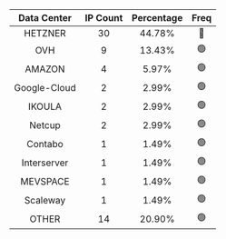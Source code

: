| Data Center | IP Count | Percentage | Freq |
|:------------:|:--------:|:-----------:|:-----:|
| HETZNER | 30 | 44.78% | 🔴 |
| OVH | 9 | 13.43% | 🟢 |
| AMAZON | 4 | 5.97% | 🟢 |
| Google-Cloud | 2 | 2.99% | 🟢 |
| IKOULA | 2 | 2.99% | 🟢 |
| Netcup | 2 | 2.99% | 🟢 |
| Contabo | 1 | 1.49% | 🟢 |
| Interserver | 1 | 1.49% | 🟢 |
| MEVSPACE | 1 | 1.49% | 🟢 |
| Scaleway | 1 | 1.49% | 🟢 |
| OTHER | 14 | 20.90% | 🟢 |